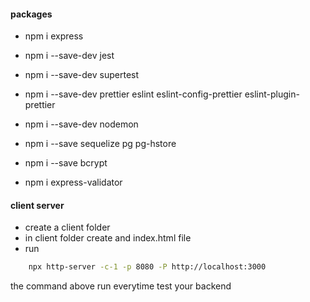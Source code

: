 #### packages
- npm i express
- npm i --save-dev jest
- npm i --save-dev supertest
- npm i --save-dev prettier eslint eslint-config-prettier eslint-plugin-prettier
- npm i --save-dev nodemon

- npm i --save sequelize pg pg-hstore
- npm i --save bcrypt
- npm i express-validator


#### client server
- create a client folder
- in client folder create and index.html file
- run
```bash
    npx http-server -c-1 -p 8080 -P http://localhost:3000
```
the command above run everytime test your backend
